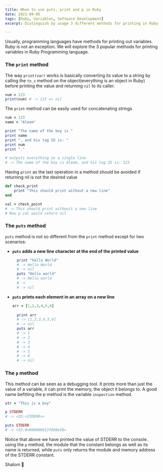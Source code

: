 ```yaml
---
title: When to use puts, print and p in Ruby
date: 2023-09-05
tags: [Ruby, Variables, Software Development]
excerpt: Distinguish by usage 3 different methods for printing in Ruby

---
```


Usually, programming languages have methods for printing out variables. Ruby is not an exception. We will explore the 3 popular methods for printing variables in Ruby Programming language.

### The `print` method

The way `print(var)` works is basically converting its value to a string by calling the `to_s` method on the object(everything is an object in Ruby) before printing the value and returning `nil` to its caller.


```ruby
num = 123
print(num) # -> 123 => nil
```


The `print` method can be easily used for concatenating strings


```ruby
num = 123
name = "Aleem"

print "The name of the boy is "
print name
print ", and his tag ID is: "
print num
print "."

# outputs everything on a single line
# -> The name of the boy is Aleem, and his tag ID is: 123
```


Having `print` as the last operation in a method should be avoided if returning nil is not the desired value


```ruby
def check_print 
	print "This should print without a new line"
end

val = check_point 
# -> This should print withouit a new line
# Now p val would return nil
```



### The `puts` method

`puts` method is not so different from the `print` method except for two scenarios:

- **`puts` adds a new line character at the end of the printed value**

  ```ruby
    print "hello World"
    # -> Hello World
    # -> nil
    puts "Hello world"
    # -> Hello world
    # ->
    # -> nil
  ```

- **`puts` prints each element in an array on a new line**

  ```ruby
  arr = [1,2,3,4,5,6]
    
    print arr
    # -> [1,2,3,4,5,6]
    # -> nil
    puts arr
    # -> 1
    # -> 2
    # -> 3
    # -> 4
    # -> 5
    # -> 6
    # -> nil
  ```



### The `p` method

This method can be seen as a debugging tool. It prints more than just the value of a variable, it can print the memory, the object it belongs to. A good name befitting the p method is the variable `inspection` method.

```ruby
str = "This is a boy"

p STDERR
# -> <IO:<STDERR>>

puts STDERR
# -> <IO:0x000000013f888e58>
```

Notice that above we have printed the value of STDERR to the console. using the `p` method, the module that the constant belongs as well as its name is returned, while `puts` only returns the module and memory address of the STDERR constant.

Shalom :bow:



